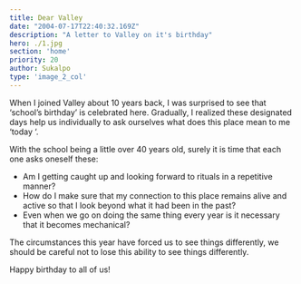```yaml
---
title: Dear Valley
date: "2004-07-17T22:40:32.169Z"
description: "A letter to Valley on it's birthday"
hero: ./1.jpg
section: 'home'
priority: 20
author: Sukalpo
type: 'image_2_col'
---
```


When I joined Valley about 10 years back, I was surprised to see that ‘school’s birthday’ is celebrated here. Gradually, I realized these designated days help us individually to ask ourselves what does this place mean to me ‘today ‘. 

With the school being a little over 40 years old, surely it is time that each one asks oneself these:    

* Am I getting caught up and looking forward to rituals in a repetitive manner?
* How do I make sure that my connection to this place remains alive and active so that I look beyond what it had been in the past?
* Even when we go on doing the same thing every year is it necessary that it becomes mechanical? 

The circumstances this year have forced us to see things differently, we should be careful not to lose this ability to see things differently.
 
Happy birthday to all of us! 